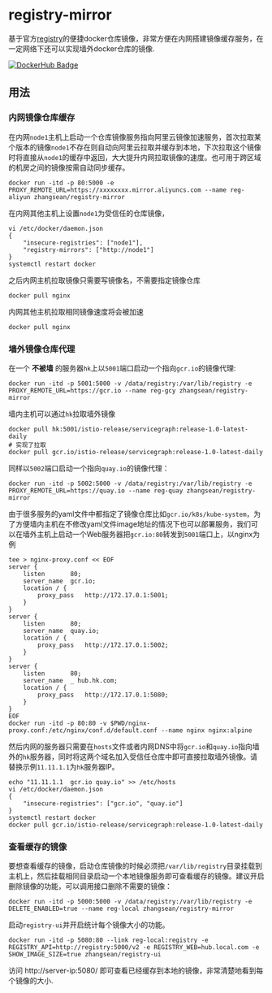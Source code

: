 # registry-mirror
基于官方[registry](https://hub.docker.com/_/registry/)的便捷docker仓库镜像，非常方便在内网搭建镜像缓存服务，在一定网络下还可以实现墙外docker仓库的镜像.

[![DockerHub Badge](http://dockeri.co/image/zhangsean/registry-mirror)](https://hub.docker.com/r/zhangsean/registry-mirror/)

## 用法
### 内网镜像仓库缓存
在内网`node1`主机上启动一个仓库镜像服务指向阿里云镜像加速服务，首次拉取某个版本的镜像`node1`不存在则自动向阿里云拉取并缓存到本地，下次拉取这个镜像时将直接从`node1`的缓存中返回，大大提升内网拉取镜像的速度。也可用于跨区域的机房之间的镜像按需自动同步缓存。
```
docker run -itd -p 80:5000 -e PROXY_REMOTE_URL=https://xxxxxxxx.mirror.aliyuncs.com --name reg-aliyun zhangsean/registry-mirror
```
在内网其他主机上设置`node1`为受信任的仓库镜像，
```
vi /etc/docker/daemon.json
{
    "insecure-registries": ["node1"],
    "registry-mirrors": ["http://node1"]
}
systemctl restart docker
```
之后内网主机拉取镜像只需要写镜像名，不需要指定镜像仓库
```
docker pull nginx
```
内网其他主机拉取相同镜像速度将会被加速
```
docker pull nginx
```

### 墙外镜像仓库代理
在一个 **不被墙** 的服务器`hk`上以`5001`端口启动一个指向`gcr.io`的镜像代理:
```
docker run -itd -p 5001:5000 -v /data/registry:/var/lib/registry -e PROXY_REMOTE_URL=https://gcr.io --name reg-gcy zhangsean/registry-mirror
```
墙内主机可以通过`hk`拉取墙外镜像
```
docker pull hk:5001/istio-release/servicegraph:release-1.0-latest-daily
# 实现了拉取
docker pull gcr.io/istio-release/servicegraph:release-1.0-latest-daily
```

同样以`5002`端口启动一个指向`quay.io`的镜像代理：
```
docker run -itd -p 5002:5000 -v /data/registry:/var/lib/registry -e PROXY_REMOTE_URL=https://quay.io --name reg-quay zhangsean/registry-mirror
```
由于很多服务的yaml文件中都指定了镜像仓库比如`gcr.io/k8s/kube-system`，为了方便墙内主机在不修改yaml文件image地址的情况下也可以部署服务，我们可以在墙外主机上启动一个Web服务器把`gcr.io:80`转发到`5001`端口上，以nginx为例
```
tee > nginx-proxy.conf << EOF
server {
    listen       80;
    server_name  gcr.io;
    location / {
        proxy_pass   http://172.17.0.1:5001;
    }
}
server {
    listen       80;
    server_name  quay.io;
    location / {
        proxy_pass   http://172.17.0.1:5002;
    }
}
server {
    listen       80;
    server_name  _ hub.hk.com;
    location / {
        proxy_pass   http://172.17.0.1:5080;
    }
}
EOF
docker run -itd -p 80:80 -v $PWD/nginx-proxy.conf:/etc/nginx/conf.d/default.conf --name nginx nginx:alpine
```
然后内网的服务器只需要在`hosts`文件或者内网DNS中将`gcr.io`和`quay.io`指向墙外的`hk`服务器，同时将这两个域名加入受信任仓库中即可直接拉取墙外镜像。请替换示例`11.11.1.1`为`hk`服务器IP。
```
echo "11.11.1.1  gcr.io quay.io" >> /etc/hosts
vi /etc/docker/daemon.json
{
    "insecure-registries": ["gcr.io", "quay.io"]
}
systemctl restart docker
docker pull gcr.io/istio-release/servicegraph:release-1.0-latest-daily
```

### 查看缓存的镜像
要想查看缓存的镜像，启动仓库镜像的时候必须把`/var/lib/registry`目录挂载到主机上，然后挂载相同目录启动一个本地镜像服务即可查看缓存的镜像。建议开启删除镜像的功能，可以调用接口删除不需要的镜像：
```
docker run -itd -p 5000:5000 -v /data/registry:/var/lib/registry -e DELETE_ENABLED=true --name reg-local zhangsean/registry-mirror
```
启动`registry-ui`并开启统计每个镜像大小的功能。
```
docker run -itd -p 5080:80 --link reg-local:registry -e REGISTRY_API=http://registry:5000/v2 -e REGISTRY_WEB=hub.local.com -e SHOW_IMAGE_SIZE=true zhangsean/registry-ui
```
访问 http://server-ip:5080/ 即可查看已经缓存到本地的镜像，非常清楚地看到每个镜像的大小.
